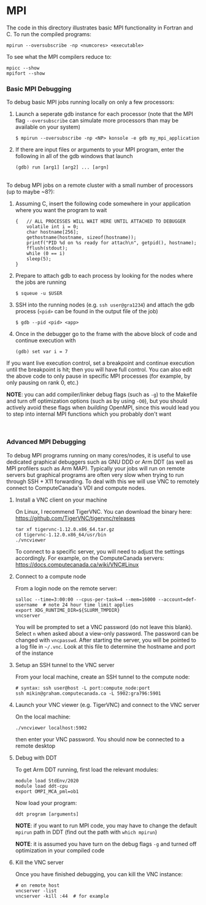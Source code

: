 # MPI

The code in this directory illustrates basic MPI functionality in Fortran and C. To run the compiled programs:
```
mpirun --oversubscribe -np <numcores> <executable>
```

To see what the MPI compilers reduce to:
```
mpicc --show
mpifort --show
```


### Basic MPI Debugging

To debug basic MPI jobs running locally on only a few processors:
1. Launch a seperate gdb instance for each processor (note that the MPI flag `--oversubscribe` can simulate more processors than may be available on your system)
   ```
   $ mpirun --oversubscribe -np <NP> konsole -e gdb my_mpi_application
   ```

2. If there are input files or arguments to your MPI program, enter the following in all of the gdb windows that launch
   ```
   (gdb) run [arg1] [arg2] ... [argn]
   ```

<br>To debug MPI jobs on a remote cluster with a small number of processors (up to maybe ~8?):
1. Assuming C, insert the following code somewhere in your application where you want the program to wait
   ```
   {   // ALL PROCESSES WILL WAIT HERE UNTIL ATTACHED TO DEBUGGER
       volatile int i = 0;
       char hostname[256];
       gethostname(hostname, sizeof(hostname));
       printf("PID %d on %s ready for attach\n", getpid(), hostname);
       fflush(stdout);
       while (0 == i)
       sleep(5);
   }
   ```

2. Prepare to attach gdb to each process by looking for the nodes where the jobs are running
   ```
   $ squeue -u $USER
   ```

3. SSH into the running nodes (e.g. `ssh user@gra1234`) and attach the gdb process (`<pid>` can be found in the output file of the job)
   ```
   $ gdb --pid <pid> <app>
   ```
  
4. Once in the debugger go to the frame with the above block of code and continue execution with
   ```
   (gdb) set var i = 7
   ```

If you want live execution control, set a breakpoint and continue execution until the breakpoint is hit; then you will have full control.  You can also edit the above code to only pause in specific MPI processes (for example, by only pausing on rank 0, etc.)

**NOTE**: you can add compiler/linker debug flags (such as `-g`) to the Makefile and turn off optimization options (such as by using `-O0`), but you should actively avoid these flags when *building* OpenMPI, since this would lead you to step into internal MPI functions which you probably don't want

<br>

### Advanced MPI Debugging

To debug MPI programs running on many cores/nodes, it is useful to use dedicated graphical debuggers such as GNU DDD or Arm DDT (as well as MPI profilers such as Arm MAP). Typically your jobs will run on remote servers but graphical programs are often very slow when trying to run through SSH + X11 forwarding. To deal with this we will use VNC to remotely connect to ComputeCanada's VDI and compute nodes.

1. Install a VNC client on your machine
    
    On Linux, I recommend TigerVNC. You can download the binary here: https://github.com/TigerVNC/tigervnc/releases
    ``` 
    tar xf tigervnc-1.12.0.x86_64.tar.gz
    cd tigervnc-1.12.0.x86_64/usr/bin
    ./vncviewer
    ```
    To connect to a specific server, you will need to adjust the settings accordingly. For example, on the ComputeCanada servers: https://docs.computecanada.ca/wiki/VNC#Linux


2. Connect to a compute node
    
    From a login node on the remote server:
    ```
    salloc --time=3:00:00 --cpus-per-task=4 --mem=16000 --account=def-username  # note 24 hour time limit applies
    export XDG_RUNTIME_DIR=${SLURM_TMPDIR}
    vncserver
    ```
    You will be prompted to set a VNC password (do not leave this blank). Select `n` when asked about a view-only password. The password can be changed with `vncpasswd`. After starting the server, you will be pointed to a log file in `~/.vnc`. Look at this file to determine the hostname and port of the instance


3. Setup an SSH tunnel to the VNC server

   From your local machine, create an SSH tunnel to the compute node:
   ```
   # syntax: ssh user@host -L port:compute_node:port
   ssh mikin@graham.computecanada.ca -L 5902:gra796:5901
   ```


4. Launch your VNC viewer (e.g. TigerVNC) and connect to the VNC server

   On the local machine:
   ```
   ./vncviewer localhost:5902
   ```
   then enter your VNC password. You should now be connected to a remote desktop


5. Debug with DDT

   To get Arm DDT running, first load the relevant modules:
   ```
   module load StdEnv/2020
   module load ddt-cpu
   export OMPI_MCA_pml=ob1
   ```
   Now load your program:
   ```
   ddt program [arguments]
   ```
   **NOTE**: if you want to run MPI code, you may have to change the default `mpirun` path in DDT (find out the path with `which mpirun`)
   
   **NOTE**: it is assumed you have turn on the debug flags `-g` and turned off optimization in your compiled code


6. Kill the VNC server

   Once you have finished debugging, you can kill the VNC instance:
   ```
   # on remote host
   vncserver -list
   vncserver -kill :44  # for example
   ```
